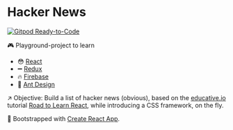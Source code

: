 # Hacker News

[![Gitpod Ready-to-Code](https://img.shields.io/badge/Gitpod-Ready--to--Code-blue?logo=gitpod)](https://gitpod.io/#https://github.com/azbardini/hacker-news) 

:video_game: Playground-project to learn
  - :flushed: [React](https://reactjs.org/)
  - :heavy_minus_sign: [Redux](https://redux.js.org/)
  - :fire: [Firebase](https://firebase.google.com/)
  - :ant: [Ant Design](https://ant.design/)

:arrow_upper_right: Objective: Build a list of hacker news (obvious), based on the [educative.io](https://educative.io/) tutorial [Road to Learn React](https://www.educative.io/courses/the-road-to-learn-react), while introducing a CSS framework, on the fly.

:boot: Bootstrapped with [Create React App](https://github.com/facebook/create-react-app).
